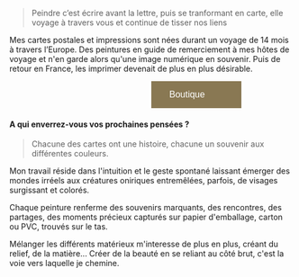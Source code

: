 <style> 
  button {
    background-color: #897853;  
    border: none; color: white; 
    padding: 15px 32px; 
    text-align: left; 
    text-decoration: none; 
    display: inline-block; 
    font-size: 16px; 
    margin: 0 50%;
    width: 10em; 
    cursor: pointer; 
  }
</style>

> Peindre c’est écrire avant la lettre, puis se tranformant en carte, elle voyage à travers vous et continue de tisser nos liens

Mes cartes postales et impressions sont nées durant un voyage de 14 mois à travers l’Europe. 
Des peintures en guide de remerciement à mes hôtes de voyage et n'en garde alors qu'une image numérique en souvenir.
Puis de retour en France, les imprimer devenait de plus en plus désirable.

<a class="button" href="https://boutique.peintureresonnante.fr" target="_blank" >
<button>Boutique</button>
</a>

#### A qui enverrez-vous vos prochaines pensées ?

> Chacune des cartes ont une histoire, 
> chacune un souvenir aux différentes couleurs.

Mon travail réside dans l'intuition et le geste spontané laissant émerger des mondes irréels aux créatures oniriques entremêlées, parfois, de visages surgissant et colorés.

Chaque peinture renferme des souvenirs marquants, des rencontres, des partages, des moments précieux capturés sur papier d'emballage, carton ou PVC, trouvés sur le tas.

Mélanger les différents matérieux m'interesse de plus en plus, créant du relief, de la matière... Créer de la beauté en se reliant au côté brut, c'est la voie vers laquelle je chemine.
